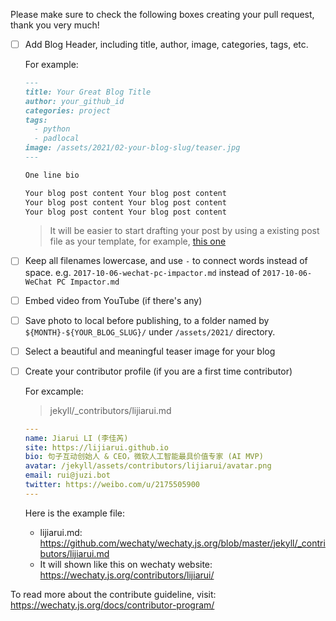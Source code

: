 Please make sure to check the following boxes creating your pull request, thank you very much!

- [ ] Add Blog Header, including title, author, image, categories, tags, etc.  

    For example:  

    ```md
    ---
    title: Your Great Blog Title
    author: your_github_id
    categories: project
    tags:
      - python
      - padlocal
    image: /assets/2021/02-your-blog-slug/teaser.jpg
    ---

    One line bio

    Your blog post content Your blog post content
    Your blog post content Your blog post content
    Your blog post content Your blog post content
    ```

    > It will be easier to start drafting your post by using a existing post file as your template, for example, [this one](https://github.com/wechaty/wechaty.js.org/blob/master/jekyll/_posts/2021-01-14-wechaty-puppet-service.md)

- [ ] Keep all filenames lowercase, and use `-` to connect words instead of space. e.g. `2017-10-06-wechat-pc-impactor.md` instead of `2017-10-06-WeChat PC Impactor.md`
- [ ] Embed video from YouTube (if there's any)
- [ ] Save photo to local before publishing, to a folder named by `${MONTH}-${YOUR_BLOG_SLUG}/` under `/assets/2021/` directory.
- [ ] Select a beautiful and meaningful teaser image for your blog
- [ ] Create your contributor profile (if you are a first time contributor)

    For excample:

    > jekyll/_contributors/lijiarui.md

    ```yaml
    ---
    name: Jiarui LI (李佳芮)
    site: https://lijiarui.github.io
    bio: 句子互动创始人 & CEO，微软人工智能最具价值专家 (AI MVP)
    avatar: /jekyll/assets/contributors/lijiarui/avatar.png
    email: rui@juzi.bot
    twitter: https://weibo.com/u/2175505900
    ---
    ```

  Here is the example file:

  - lijiarui.md: <https://github.com/wechaty/wechaty.js.org/blob/master/jekyll/_contributors/lijiarui.md>
  - It will shown like this on wechaty website: <https://wechaty.js.org/contributors/lijiarui/>

To read more about the contribute guideline, visit: <https://wechaty.js.org/docs/contributor-program/>
